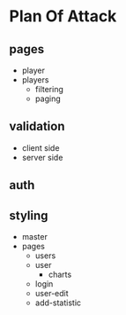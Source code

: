 # Plan Of Attack

## pages
- player
- players
    - filtering
    - paging

## validation
- client side
- server side

## auth

## styling
- master
- pages
    - users
    - user
        - charts
    - login
    - user-edit
    - add-statistic
